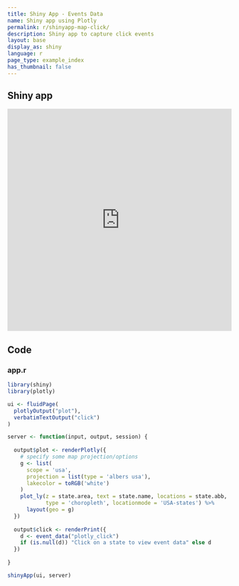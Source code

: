```yaml
---
title: Shiny App - Events Data
name: Shiny app using Plotly
permalink: r/shinyapp-map-click/
description: Shiny app to capture click events
layout: base
display_as: shiny
language: r
page_type: example_index
has_thumbnail: false
---
```

## Shiny app

<iframe src="https://plotly.shinyapps.io/Map-Click/" width="100%" height= "500" scrolling="no" seamless="seamless" style="border: none"></iframe>

## Code
### app.r

```r
library(shiny)
library(plotly)

ui <- fluidPage(
  plotlyOutput("plot"),
  verbatimTextOutput("click")
)

server <- function(input, output, session) {
  
  output$plot <- renderPlotly({
    # specify some map projection/options
    g <- list(
      scope = 'usa',
      projection = list(type = 'albers usa'),
      lakecolor = toRGB('white')
    )
    plot_ly(z = state.area, text = state.name, locations = state.abb,
            type = 'choropleth', locationmode = 'USA-states') %>%
      layout(geo = g)
  })
  
  output$click <- renderPrint({
    d <- event_data("plotly_click")
    if (is.null(d)) "Click on a state to view event data" else d
  })
  
}

shinyApp(ui, server)
```
